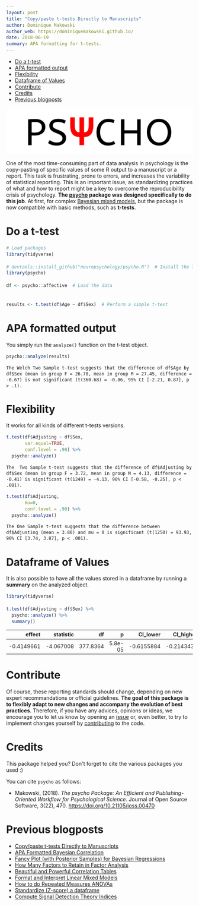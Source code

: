 ```yaml
---
layout: post
title: "Copy/paste t-tests Directly to Manuscripts"
author: Dominique Makowski
author_web: https://dominiquemakowski.github.io/
date: 2018-06-19
summary: APA formatting for t-tests.
---
```


-   [Do a t-test](#do-a-t-test)
-   [APA formatted output](#apa-formatted-output)
-   [Flexibility](#flexibility)
-   [Dataframe of Values](#dataframe-of-values)
-   [Contribute](#contribute)
-   [Credits](#credits)
-   [Previous blogposts](#previous-blogposts)

![](https://raw.githubusercontent.com/neuropsychology/psycho.R/master/vignettes/images/logo.PNG)

One of the most time-consuming part of data analysis in psychology is the copy-pasting of specific values of some R output to a manuscript or a report. This task is frustrating, prone to errors, and increases the variability of statistical reporting. This is an important issue, as standardizing practices of what and how to report might be a key to overcome the reproducibility crisis of psychology. **The [psycho](https://github.com/neuropsychology/psycho.R) package was designed specifically to do this job**. At first, for complex [Bayesian mixed models](https://cran.r-project.org/web/packages/psycho/vignettes/bayesian.html), but the package is now compatible with basic methods, such as **t-tests**.

Do a t-test
===========

``` r
# Load packages
library(tidyverse)

# devtools::install_github("neuropsychology/psycho.R")  # Install the latest psycho version
library(psycho)

df <- psycho::affective  # Load the data


results <- t.test(df$Age ~ df$Sex)  # Perform a simple t-test
```

APA formatted output
====================

You simply run the `analyze()` function on the t-test object.

``` r
psycho::analyze(results)
```

    The Welch Two Sample t-test suggests that the difference of df$Age by df$Sex (mean in group F = 26.78, mean in group M = 27.45, difference = -0.67) is not significant (t(360.68) = -0.86, 95% CI [-2.21, 0.87], p > .1).

Flexibility
===========

It works for all kinds of different t-tests versions.

``` r
t.test(df$Adjusting ~ df$Sex,
       var.equal=TRUE, 
       conf.level = .90) %>% 
  psycho::analyze()
```

    The  Two Sample t-test suggests that the difference of df$Adjusting by df$Sex (mean in group F = 3.72, mean in group M = 4.13, difference = -0.41) is significant (t(1249) = -4.13, 90% CI [-0.58, -0.25], p < .001).

``` r
t.test(df$Adjusting,
       mu=0,
       conf.level = .90) %>% 
  psycho::analyze()
```

    The One Sample t-test suggests that the difference between df$Adjusting (mean = 3.80) and mu = 0 is significant (t(1250) = 93.93, 90% CI [3.74, 3.87], p < .001).

Dataframe of Values
===================

It is also possible to have all the values stored in a dataframe by running a **summary** on the analyzed object.

``` r
library(tidyverse)

t.test(df$Adjusting ~ df$Sex) %>% 
  psycho::analyze() %>% 
  summary()
```

|      effect|  statistic|        df|        p|   CI\_lower|  CI\_higher|
|-----------:|----------:|---------:|--------:|-----------:|-----------:|
|  -0.4149661|  -4.067008|  377.8364|  5.8e-05|  -0.6155884|  -0.2143439|

Contribute
==========

Of course, these reporting standards should change, depending on new expert recommandations or official guidelines. **The goal of this package is to flexibly adapt to new changes and accompany the evolution of best practices**. Therefore, if you have any advices, opinions or ideas, we encourage you to let us know by opening an [issue](https://github.com/neuropsychology/psycho.R/issues) or, even better, to try to implement changes yourself by [contributing](https://github.com/neuropsychology/psycho.R/blob/master/.github/CONTRIBUTING.md) to the code.

Credits
=======

This package helped you? Don't forget to cite the various packages you used :)

You can cite `psycho` as follows:

-   Makowski, (2018). *The psycho Package: An Efficient and Publishing-Oriented Workflow for Psychological Science*. Journal of Open Source Software, 3(22), 470. <https://doi.org/10.21105/joss.00470>

Previous blogposts
==================

-   [Copy/paste t-tests Directly to Manuscripts](https://neuropsychology.github.io/psycho.R/2018/06/19/analyze_ttest.html)
-   [APA Formatted Bayesian Correlation](https://neuropsychology.github.io/psycho.R/2018/06/11/bayesian_correlation.html)
-   [Fancy Plot (with Posterior Samples) for Bayesian Regressions](https://neuropsychology.github.io/psycho.R/2018/06/03/plot_bayesian_model.html)
-   [How Many Factors to Retain in Factor Analysis](https://neuropsychology.github.io/psycho.R/2018/05/24/n_factors.html)
-   [Beautiful and Powerful Correlation Tables](https://neuropsychology.github.io/psycho.R/2018/05/20/correlation.html)
-   [Format and Interpret Linear Mixed Models](https://neuropsychology.github.io/psycho.R/2018/05/10/interpret_mixed_models.html)
-   [How to do Repeated Measures ANOVAs](https://neuropsychology.github.io/psycho.R/2018/05/01/repeated_measure_anovas.html)
-   [Standardize (Z-score) a dataframe](https://neuropsychology.github.io/psycho.R/2018/03/29/standardize.html)
-   [Compute Signal Detection Theory Indices](https://neuropsychology.github.io/psycho.R/2018/03/29/SDT.html)